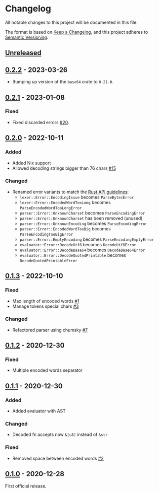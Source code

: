 # Changelog

All notable changes to this project will be documented in this file.

The format is based on [Keep a Changelog](https://keepachangelog.com/en/1.0.0/),
and this project adheres to [Semantic Versioning](https://semver.org/spec/v2.0.0.html).

## [Unreleased]

## [0.2.2] - 2023-03-26

* Bumping up version of the `base64` crate to `0.21.0`.

## [0.2.1] - 2023-01-08

### Fixed

* Fixed discarded errors [#20].

## [0.2.0] - 2022-10-11

### Added

* Added Nix support
* Allowed decoding strings bigger than 76 chars [#15]

### Changed

* Renamed error variants to match the [Rust API
  guidelines](https://rust-lang.github.io/api-guidelines/naming.html#names-use-a-consistent-word-order-c-word-order):
  * `lexer::Error::EncodingIssue` becomes `ParseBytesError`
  * `lexer::Error::EncodedWordTooLong` becomes
    `ParseEncodedWordTooLongError`
  * `parser::Error::UnknownCharset` becomes `ParseEncodingError`
  * `parser::Error::UnknownCharset` has been removed (unused)
  * `parser::Error::UnknownEncoding` becomes `ParseEncodingError`
  * `parser::Error::EncodedWordTooBig` becomes
    `ParseEncodingTooBigError`
  * `parser::Error::EmptyEncoding` becomes `ParseEncodingEmptyError`
  * `evaluator::Error::DecodeUtf8` becomes `DecodeUtf8Error`
  * `evaluator::Error::DecodeBase64` becomes `DecodeBase64Error`
  * `evaluator::Error::DecodeQuotedPrintable` becomes
    `DecodeQuotedPrintableError`

## [0.1.3] - 2022-10-10

### Fixed

* Max length of encoded words [#1]
* Manage tokens special chars [#3]

### Changed

* Refactored parser using chumsky [#7]

## [0.1.2] - 2020-12-30

### Fixed

* Multiple encoded words separator

## [0.1.1] - 2020-12-30

### Added

* Added evaluator with AST

### Changed

* Decoded fn accepts now `&[u8]` instead of `&str`

### Fixed

* Removed space between encoded words [#2]

## [0.1.0] - 2020-12-28

First official release.

[unreleased]: https://github.com/soywod/rfc2047-decoder/compare/v0.2.2...HEAD
[0.2.2]: https://github.com/soywod/rfc2047-decoder/compare/v0.2.1...v0.2.2
[0.2.1]: https://github.com/soywod/rfc2047-decoder/compare/v0.2.0...v0.2.1
[0.2.0]: https://github.com/soywod/rfc2047-decoder/compare/v0.1.3...v0.2.0
[0.1.3]: https://github.com/soywod/rfc2047-decoder/compare/v0.1.2...v0.1.3
[0.1.2]: https://github.com/soywod/rfc2047-decoder/compare/v0.1.1...v0.1.2
[0.1.1]: https://github.com/soywod/rfc2047-decoder/compare/v0.1.0...v0.1.1
[0.1.0]: https://github.com/soywod/rfc2047-decoder/releases/tag/v0.1.0

[#1]: https://github.com/soywod/rfc2047-decoder/issues/1
[#2]: https://github.com/soywod/rfc2047-decoder/issues/2
[#3]: https://github.com/soywod/rfc2047-decoder/issues/3
[#7]: https://github.com/soywod/rfc2047-decoder/issues/7
[#15]: https://github.com/soywod/rfc2047-decoder/issues/15
[#20]: https://github.com/soywod/rfc2047-decoder/issues/20
